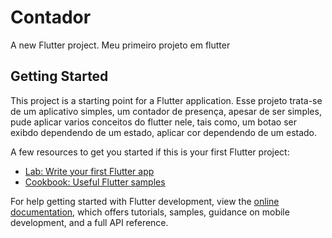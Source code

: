 # Contador

A new Flutter project.
Meu primeiro projeto em flutter

## Getting Started

This project is a starting point for a Flutter application.
Esse projeto trata-se de um aplicativo simples, um contador de presença,
apesar de ser simples, pude aplicar varios conceitos do flutter nele, tais como,
um botao ser exibdo dependendo de um estado, aplicar cor dependendo de um estado.

A few resources to get you started if this is your first Flutter project:

- [Lab: Write your first Flutter app](https://docs.flutter.dev/get-started/codelab)
- [Cookbook: Useful Flutter samples](https://docs.flutter.dev/cookbook)

For help getting started with Flutter development, view the
[online documentation](https://docs.flutter.dev/), which offers tutorials,
samples, guidance on mobile development, and a full API reference.
